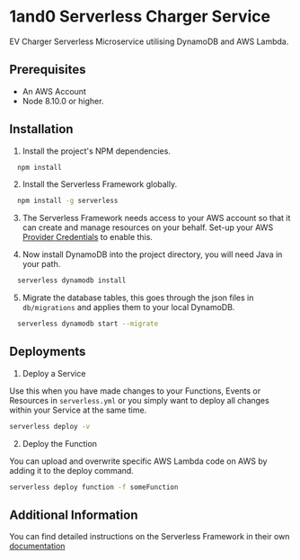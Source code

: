 # 1and0 Serverless Charger Service
EV Charger Serverless Microservice utilising DynamoDB and AWS Lambda.

## Prerequisites
* An AWS Account 
* Node 8.10.0 or higher.

## Installation
1. Install the project's NPM dependencies. 
```bash
  npm install
```

2. Install the Serverless Framework globally.
```bash
  npm install -g serverless
```

3. The Serverless Framework needs access to your AWS account so that it can create and manage resources on your behalf. Set-up your AWS [Provider Credentials](https://github.com/serverless/serverless/blob/master/docs/providers/aws/guide/credentials.md) to enable this.

4. Now install DynamoDB into the project directory, you will need Java in your path.
```bash
  serverless dynamodb install
```
5. Migrate the database tables, this goes through the json files in `db/migrations` and applies them to your local DynamoDB.
 ```bash
   serverless dynamodb start --migrate
```

## Deployments
1. Deploy a Service
  
  Use this when you have made changes to your Functions, Events or Resources in `serverless.yml` or you simply want to deploy all changes within your Service at the same time.
  ```bash
  serverless deploy -v
  ```

2. Deploy the Function

  You can upload and overwrite specific AWS Lambda code on AWS by adding it to the deploy command.
  ```bash
  serverless deploy function -f someFunction
  ```

## Additional Information
You can find detailed instructions on the Serverless Framework in their own [documentation](https://serverless.com/framework/docs/providers/aws/)
